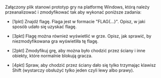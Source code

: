Załączony plik stanowi prototyp gry na platformę Windows, którą należy przeanalizować i zmodyfikować tak aby wykonać poniższe zadania:

  - [1pkt] Znajdź flagę. Flaga jest w formacie "FLAG{...}". Opisz, w jaki sposób udało się uzyskać flagę.

  - [3pkt] Flagę można również wyświetlić w grze. Opisz, jak sprawić, by niezmodyfikowana gra wyświetliła tę flagę.

  - [2pkt] Zmodyfikuj grę, aby można było chodzić przez ściany i inne obiekty, które normalnie blokują gracza.

  - [4pkt] Spraw, aby chodzić przez ściany dało się tylko trzymając klawisz Shift (wystarczy obsłużyć tylko jeden czyli lewy albo prawy).
